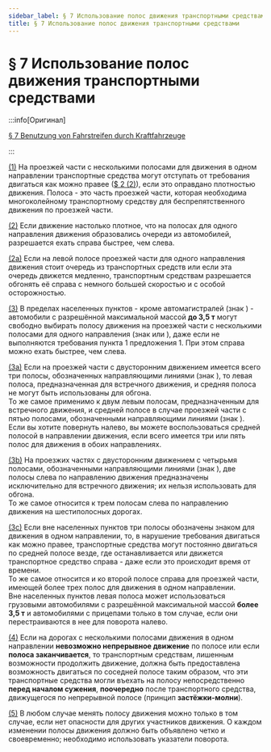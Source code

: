 ```yaml
---
sidebar_label: § 7 Использование полос движения транспортными средствами
title: § 7 Использование полос движения транспортными средствами
---
```


<VerifiedTranslationIcon />

# § 7 Использование полос движения транспортными средствами

:::info[Оригинал]

[§ 7 Benutzung von Fahrstreifen durch Kraftfahrzeuge](https://www.gesetze-im-internet.de/stvo_2013/__7.html)

:::

<span id="1">[(1)](#1)</span> На проезжей части с несколькими полосами для движения в одном направлении транспортные
средства могут отступать от требования двигаться как можно правее ([$ 2 (2)](/docs/general-traffic-rules/road-use-vehicles#2v)), если это оправдано
плотностью движения. Полоса - это часть проезжей части, которая необходима многоколейному
транспортному средству для беспрепятственного движения по проезжей части.


<span id="2">[(2)](#2)</span> Если движение настолько плотное, что на полосах для одного направления движения образовались очереди из
автомобилей, разрешается ехать справа быстрее, чем слева.


<span id="2a">[(2a)](#2a)</span> Если на левой полосе проезжей части для одного направления движения стоит очередь из транспортных
средств или если эта очередь движется медленно, транспортным средствам разрешается обгонять её справа с немного большей скоростью и с особой осторожностью.


<span id="3">[(3)](#3)</span> В пределах населенных пунктов - кроме автомагистралей (знак <TrafficSign sign="330.1" />) - автомобили с разрешённой
максимальной массой **до 3,5 т** могут свободно выбирать полосу движения на проезжей части с
несколькими полосами для одного направления (знак <TrafficSign sign="296" /> или <TrafficSign sign="340" />), даже если не
выполняются требования пункта 1 предложения 1. При этом справа можно ехать быстрее, чем слева.


<span id="3a">[(3a)](#3a)</span> Если на проезжей части с двусторонним движением имеется всего три полосы, обозначенных направляющими линиями (знак <TrafficSign sign="340" />), то левая полоса, предназначенная для встречного движения, и средняя полоса не
могут быть использованы для обгона.  
То же самое применимо к двум левым полосам, предназначенным для встречного движения, и средней полосе в случае проезжей части с пятью полосами, обозначенными направляющими линиями (знак <TrafficSign sign="340" />).  
Если вы хотите повернуть налево, вы можете
воспользоваться средней полосой в направлении движения, если всего имеется три или пять полос
для движения в обоих направлениях.


<span id="3b">[(3b)](#3b)</span> На проезжих частях с двусторонним движением с четырьмя полосами, 
обозначенными направляющими линиями (знак <TrafficSign sign="340" />), две полосы слева по направлению 
движения предназначены исключительно для встречного движения; их нельзя использовать для обгона.  
То же самое относится к трем полосам слева по направлению движения на шестиполосных дорогах.


<span id="3c">[(3c)](#3c)</span> Если вне населенных пунктов три полосы обозначены знаком <TrafficSign sign="340" />
для движения в одном направлении, то, в нарушение требования двигаться как можно правее, транспортные средства могут
постоянно двигаться по средней полосе везде, где останавливается или движется транспортное
средство справа - даже если это происходит время от времени.  
То же самое относится и ко второй полосе справа для проезжей части, имеющей более трех полос для движения в одном направлении.  
Вне населенных пунктов левая полоса может использоваться грузовыми автомобилями с разрешённой максимальной массой **более 3,5 т** и автомобилями с прицепами
только в том случае, если они перестраиваются в нее для поворота налево.


<span id="4">[(4)](#4)</span> Если на дорогах с несколькими полосами движения в одном направлении **невозможно
непрерывное движение** по полосе или если **полоса заканчивается**, то транспортным средствам,
лишенным возможности продолжить движение, должна быть предоставлена возможность двигаться по соседней полосе
таким образом, что эти транспортные средства могли въехать на полосу непосредственно **перед
началом сужения**, **поочередно** после транспортного средства, движущегося по непрерывной полосе
(принцип **застёжки-молни**).


<span id="5">[(5)](#5)</span> В любом случае менять полосу движения можно только в том случае, если нет опасности для
других участников движения. О каждом изменении полосы движения должно быть объявлено четко
и своевременно; необходимо использовать указатели поворота.
